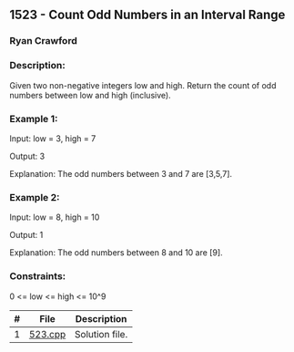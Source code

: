 ## 1523 - Count Odd Numbers in an Interval Range
### Ryan Crawford
### Description:

Given two non-negative integers low and high. Return the count of odd numbers between low and high (inclusive).

### Example 1:

Input: low = 3, high = 7

Output: 3

Explanation: The odd numbers between 3 and 7 are [3,5,7].

### Example 2:
Input: low = 8, high = 10

Output: 1

Explanation: The odd numbers between 8 and 10 are [9].
 

### Constraints:

0 <= low <= high <= 10^9


|   #   | File                       | Description                                                |
| :---:  | ------------------------------| -------------------------------------------------------------------|
|   1   | [523.cpp](./1523.cpp)       | Solution file.                                     |
